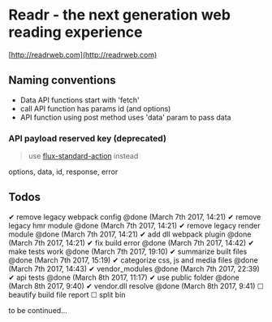 # Readr - the next generation web reading experience

[http://readrweb.com](http://readrweb.com)

## Naming conventions
* Data API functions start with 'fetch'
* call API function has params id (and options)
* API function using post method uses 'data' param to pass data

### API payload reserved key (deprecated)

> use [flux-standard-action](https://github.com/acdlite/flux-standard-action) instead

options, data, id, response, error

## Todos
  ✔ remove legacy webpack config @done (March 7th 2017, 14:21)
	✔ remove legacy hmr module @done (March 7th 2017, 14:21)
	✔ remove legacy render module @done (March 7th 2017, 14:21)
	✔ add dll webpack plugin @done (March 7th 2017, 14:21)
	✔ fix build error @done (March 7th 2017, 14:42)
	✔ make tests work @done (March 7th 2017, 19:10)
	✔ summarize built files @done (March 7th 2017, 15:19)
	✔ categorize css, js and media files @done (March 7th 2017, 14:43)
	✔ vendor_modules @done (March 7th 2017, 22:39)
	✔ api tests @done (March 8th 2017, 11:17)
	✔ use public folder @done (March 8th 2017, 9:40)
	✔ vendor.dll resolve @done (March 8th 2017, 9:41)
	☐ beautify build file report
	☐ split bin

to be continued...

